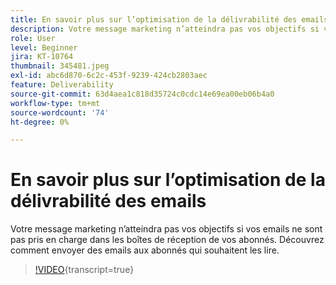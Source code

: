 ```yaml
---
title: En savoir plus sur l’optimisation de la délivrabilité des emails
description: Votre message marketing n’atteindra pas vos objectifs si vos emails ne sont pas pris en charge dans les boîtes de réception de vos abonnés. Découvrez comment envoyer des emails aux abonnés qui souhaitent les lire.
role: User
level: Beginner
jira: KT-10764
thumbnail: 345481.jpeg
exl-id: abc6d870-6c2c-453f-9239-424cb2803aec
feature: Deliverability
source-git-commit: 63d4aea1c818d35724c0cdc14e69ea00eb06b4a0
workflow-type: tm+mt
source-wordcount: '74'
ht-degree: 0%

---
```


# En savoir plus sur l’optimisation de la délivrabilité des emails

Votre message marketing n’atteindra pas vos objectifs si vos emails ne sont pas pris en charge dans les boîtes de réception de vos abonnés. Découvrez comment envoyer des emails aux abonnés qui souhaitent les lire.

>[!VIDEO](https://video.tv.adobe.com/v/345481/?quality=12&learn=on){transcript=true}
